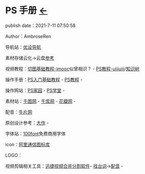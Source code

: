 # PS 手册 [←](index.md)

publish date：2021-7-11 07:50:58

Author：AmbroseRen

导航站：[优设导航](https://hao.uisdc.com/)

素材存储云化→云盘[参考](https://ambroseren.github.io/test/Data/Clouder.html)

视频教程：[切图基础教程-imooc](https://www.imooc.com/learn/1228)似曾相识？ - [PS教程-uiiiuiii](https://uiiiuiii.com/photoshop)/[知识树](https://uiiiuiii.com/photoshop/1212128580.html)

操作手册：[PS入门基础教程](http://www.psdee.com/zone/rumen) - [PS教程](https://www.16xx8.com/photoshop/xinshoujiaocheng/) - []()

操作网站：[PS家园](https://www.psjia.com/) - [PS学堂](https://www.ren3.cn/) -  []()

素材站：[千图网](https://www.58pic.com/) - [千库网](https://588ku.com/) - [花瓣网](https://huaban.com/) - []()

配音：[牛片网](https://www.6pian.cn/)

原创设计参考：[大作](https://www.bigbigwork.com/) - []()

字体站：[100font](https://www.100font.com/)免费商用字体

icon：[阿里通信图标库](https://www.iconfont.cn/collections/detail?spm=a313x.7781069.1998910419.de12df413&cid=29)

LOGO：

视频剪辑相关工具：[迅捷视频合并分割软件](https://www.xunjieshipin.com/download-videoeditor)- [找台词](http://zhaotaici.cn/index.html##)→[配音](http://33.agilestudio.cn/) - []()
